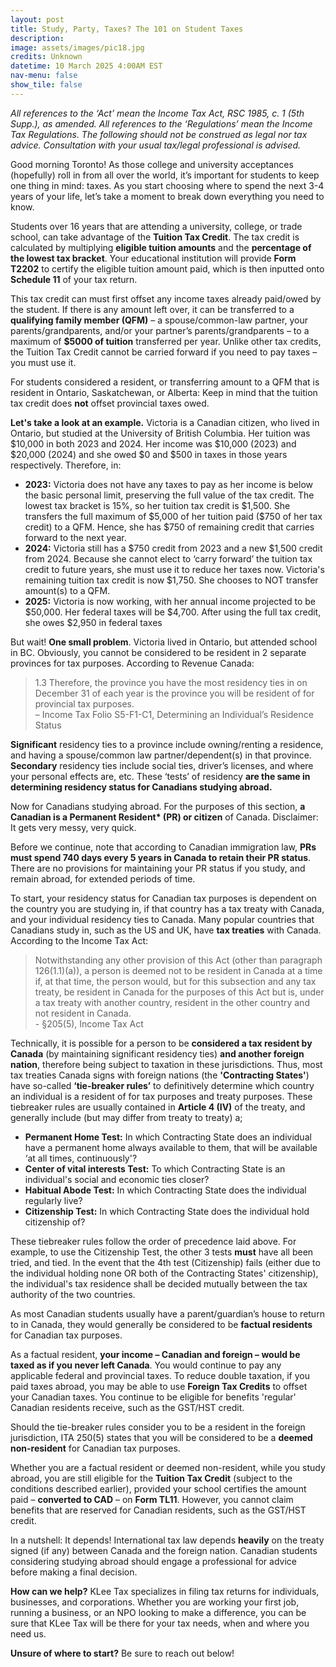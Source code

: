 ```yaml
---
layout: post
title: Study, Party, Taxes? The 101 on Student Taxes
description: 
image: assets/images/pic18.jpg
credits: Unknown
datetime: 10 March 2025 4:00AM EST
nav-menu: false
show_tile: false
---
```


<!-- Content -->
<div class="row">
  <div class="12u">
  <p><i>All references to the ‘Act’ mean the Income Tax Act, RSC 1985, c. 1 (5th Supp.), as amended. All references to the ‘Regulations’ mean the Income Tax Regulations. The following should not be construed as legal nor tax advice. Consultation with your usual tax/legal professional is advised.</i></p>
  <p>Good morning Toronto! As those college and university acceptances (hopefully) roll in from all over the world, it’s important for students to keep one thing in mind: taxes. As you start choosing where to spend the next 3-4 years of your life, let’s take a moment to break down everything you need to know.</p>
  <p>Students over 16 years that are attending a university, college, or trade school, can take advantage of the <b>Tuition Tax Credit</b>. The tax credit is calculated by multiplying <b>eligible tuition amounts</b> and the <b>percentage of the lowest tax bracket</b>. Your educational institution will provide <b>Form T2202</b> to certify the eligible tuition amount paid, which is then inputted onto <b>Schedule 11</b> of your tax return.</p>
  <p>This tax credit can must first offset any income taxes already paid/owed by the student. If there is any amount left over, it can be transferred to a <b>qualifying family member (QFM)</b> – a spouse/common-law partner, your parents/grandparents, and/or your partner’s parents/grandparents – to a maximum of <b>$5000 of tuition</b> transferred per year. Unlike other tax credits, the Tuition Tax Credit cannot be carried forward if you need to pay taxes – you must use it. </p>
    <p>For students considered a resident, or transferring amount to a QFM that is resident in Ontario, Saskatchewan, or Alberta: Keep in mind that the tuition tax credit does <b>not</b> offset provincial taxes owed.<p>
  <div class="box">
    <p><b>Let's take a look at an example.</b> Victoria is a Canadian citizen, who lived in Ontario, but studied at the University of British Columbia. Her tuition was $10,000 in both 2023 and 2024. Her income was $10,000 (2023) and $20,000 (2024) and she owed $0 and $500 in taxes in those years respectively. Therefore, in:</p>
    <ul>
      <li><b>2023:</b> Victoria does not have any taxes to pay as her income is below the basic personal limit, preserving the full value of the tax credit. The lowest tax bracket is 15%, so her tuition tax credit is $1,500. She transfers the full maximum of $5,000 of her tuition paid ($750 of her tax credit) to a QFM. Hence, she has $750 of remaining credit that carries forward to the next year.</li>
      <li><b>2024:</b> Victoria still has a $750 credit from 2023 and a new $1,500 credit from 2024. Because she cannot elect to ‘carry forward’ the tuition tax credit to future years, she must use it to reduce her taxes now. Victoria's remaining tuition tax credit is now $1,750. She chooses to NOT transfer amount(s) to a QFM.</li> 
      <li><b>2025:</b> Victoria is now working, with her annual income projected to be $50,000. Her federal taxes will be $4,700. After using the full tax credit, she owes $2,950 in federal taxes</li>
    </ul>
  </div>
  <p>But wait! <b>One small problem</b>. Victoria lived in Ontario, but attended school in BC. Obviously, you cannot be considered to be resident in 2 separate provinces for tax purposes. According to Revenue Canada:
  <blockquote>1.3 Therefore, the province you have the most residency ties in on December 31 of each year is the province you will be resident of for provincial tax purposes.<br>   – Income Tax Folio S5-F1-C1, Determining an Individual’s Residence Status</blockquote>
  <p><b>Significant</b> residency ties to a province include owning/renting a residence, and having a spouse/common law partner/dependent(s) in that province. <b>Secondary</b> residency ties include social ties, driver’s licenses, and where your personal effects are, etc. These ‘tests’ of residency <b>are the same in determining residency status for Canadians studying abroad.</b><p>
  <p>Now for Canadians studying abroad. For the purposes of this section, <b>a Canadian is a Permanent Resident* (PR) or citizen</b> of Canada. Disclaimer: It gets very messy, very quick.</p>
  <p>Before we continue, note that according to Canadian immigration law, <b>PRs must spend 740 days every 5 years in Canada to retain their PR status</b>. There are no provisions for maintaining your PR status if you study, and remain abroad, for extended periods of time.</p>
  <p>To start, your residency status for Canadian tax purposes is dependent on the country you are studying in, if that country has a tax treaty with Canada, and your individual residency ties to Canada. Many popular countries that Canadians study in, such as the US and UK, have <b>tax treaties</b> with Canada. According to the Income Tax Act:</p>
  <blockquote>Notwithstanding any other provision of this Act (other than paragraph 126(1.1)(a)), a person is deemed not to be resident in Canada at a time if, at that time, the person would, but for this subsection and any tax treaty, be resident in Canada for the purposes of this Act but is, under a tax treaty with another country, resident in the other country and not resident in Canada.<br>  - §205(5), Income Tax Act</blockquote>
  <p>Technically, it is possible for a person to be <b>considered a tax resident by Canada</b> (by maintaining significant residency ties) <b>and another foreign nation</b>, therefore being subject to taxation in these jurisdictions. Thus, most tax treaties Canada signs with foreign nations (the <b>'Contracting States'</b>) have so-called <b>‘tie-breaker rules’</b> to definitively determine which country an individual is a resident of for tax purposes and treaty purposes. These tiebreaker rules are usually contained in <b>Article 4 (IV)</b> of the treaty, and generally include (but may differ from treaty to treaty) a;<p>
  <ul>
    <li><b>Permanent Home Test:</b> In which Contracting State does an individual have a permanent home always available to them, that will be available ‘at all times, continuously'?</li>
    <li><b>Center of vital interests Test:</b> To which Contracting State is an individual's social and economic ties closer?</li>
    <li><b>Habitual Abode Test:</b> In which Contracting State does the individual regularly live?</li>
    <li><b>Citizenship Test:</b> In which Contracting State does the individual hold citizenship of?</li>
  </ul>
  <p>These tiebreaker rules follow the order of precedence laid above. For example, to use the Citizenship Test, the other 3 tests <b>must</b> have all been tried, and tied. In the event that the 4th test (Citizenship) fails (either due to the individual holding none OR both of the Contracting States' citizenship), the individual's tax residence shall be decided mutually between the tax authority of the two countries. 
  <p>As most Canadian students usually have a parent/guardian’s house to return to in Canada, they would generally be considered to be <b>factual residents</b> for Canadian tax purposes.</p> 
  <p>As a factual resident, <b>your income – Canadian and foreign – would be taxed as if you never left Canada</b>. You would continue to pay any applicable federal and provincial taxes. To reduce double taxation, if you paid taxes abroad, you may be able to use <b>Foreign Tax Credits</b> to offset your Canadian taxes. You continue to be eligible for benefits 'regular' Canadian residents receive, such as the GST/HST credit.</p>
  <p>Should the tie-breaker rules consider you to be a resident in the foreign jurisdiction, ITA 250(5) states that you will be considered to be a <b>deemed non-resident</b> for Canadian tax purposes.</p>
  <p>Whether you are a factual resident or deemed non-resident, while you study abroad, you are still eligible for the <b>Tuition Tax Credit</b> (subject to the conditions described earlier), provided your school certifies the amount paid – <b>converted to CAD</b> – on <b>Form TL11</b>. However, you cannot claim benefits that are reserved for Canadian residents, such as the GST/HST credit.</p>
  <p>In a nutshell: It depends! International tax law depends <b>heavily</b> on the treaty signed (if any) between Canada and the foreign nation. Canadian students considering studying abroad should engage a professional for advice before making a final decision.
  <p><b>How can we help?</b> KLee Tax specializes in filing tax returns for individuals, businesses, and corporations. Whether you are working your first job, running a business, or an NPO looking to make a difference, you can be sure that KLee Tax will be there for your tax needs, when and where you need us.</p>
  <p><b>Unsure of where to start?</b> Be sure to reach out below!</p> 
